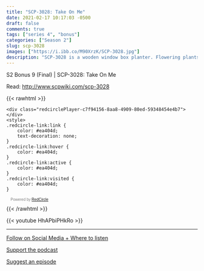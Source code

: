 ```yaml
---
title: "SCP-3028: Take On Me"
date: 2021-02-17 10:17:03 -0500
draft: false
comments: true
tags: ["series 4", "bonus"]
categories: ["Season 2"]
slug: scp-3028
images: ["https://i.ibb.co/M90XrzK/SCP-3028.jpg"]
description: "SCP-3028 is a wooden window box planter. Flowering plants grown in SCP-3028 will grow at roughly twenty times their natural rate..."
---
```


S2 Bonus 9 (Final) | SCP-3028: Take On Me

Read: http://www.scpwiki.com/scp-3028

{{< rawhtml >}}
<script async defer onload="redcircleIframe();" src="https://api.podcache.net/embedded-player/sh/63705181-2bd5-4fc1-a869-6f5b27226efa/ep/c7f94156-8aa8-4909-80ed-59348454e4b7"></script>
    <div class="redcirclePlayer-c7f94156-8aa8-4909-80ed-59348454e4b7"></div>
    <style>
    .redcircle-link:link {
        color: #ea404d;
        text-decoration: none;
    }
    .redcircle-link:hover {
        color: #ea404d;
    }
    .redcircle-link:active {
        color: #ea404d;
    }
    .redcircle-link:visited {
        color: #ea404d;
    }
</style>
<p style="margin-top:3px;margin-left:11px;font-family: sans-serif;font-size: 10px; color: gray;">Powered by <a class="redcircle-link" href="https://redcircle.com?utm_source=rc_embedded_player&utm_medium=web&utm_campaign=embedded_v1">RedCircle</a></p>
{{< /rawhtml >}}

{{< youtube HhAPbiPHkRo >}}

---

[Follow on Social Media + Where to listen](/links)

[Support the podcast](/support)

[Suggest an episode](/suggest)
